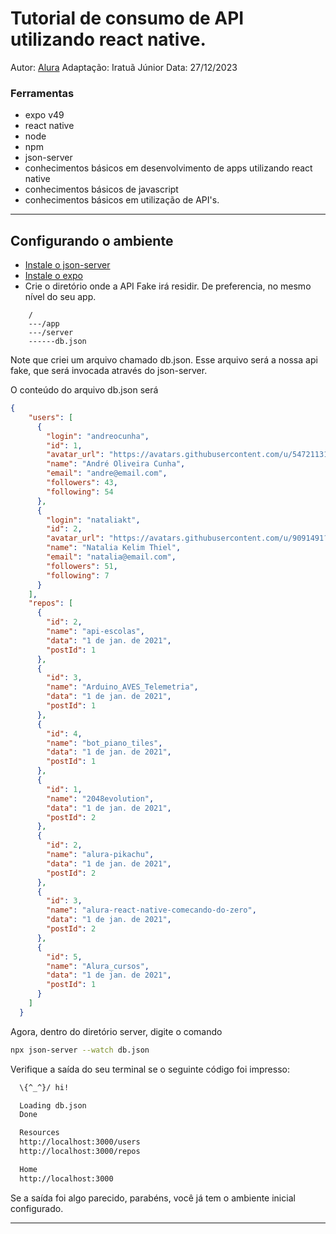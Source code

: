 # Tutorial de consumo de API utilizando react native.
Autor: [Alura](https://cursos.alura.com.br/course/react-native-utilizando-web-api/)
Adaptação: Iratuã Júnior
Data: 27/12/2023
### Ferramentas
* expo v49
* react native
* node
* npm
* json-server
* conhecimentos básicos em desenvolvimento de apps utilizando react native
* conhecimentos básicos de javascript
* conhecimentos básicos em utilização de API's.
_____
## Configurando o ambiente
* [Instale o json-server](https://www.npmjs.com/package/json-server)
* [Instale o expo](https://docs.expo.dev/get-started/installation/)
* Crie o diretório onde a API Fake irá residir. De preferencia, no mesmo nível do seu app.
```
    /
    ---/app
    ---/server
    ------db.json
```
Note que criei um arquivo chamado db.json. Esse arquivo será a nossa api fake, que será invocada através do json-server.

O conteúdo do arquivo db.json será
```json
{
    "users": [
      {
        "login": "andreocunha",
        "id": 1,
        "avatar_url": "https://avatars.githubusercontent.com/u/54721131?v=4",
        "name": "André Oliveira Cunha",
        "email": "andre@email.com",
        "followers": 43,
        "following": 54
      },
      {
        "login": "nataliakt",
        "id": 2,
        "avatar_url": "https://avatars.githubusercontent.com/u/9091491?v=4",
        "name": "Natalia Kelim Thiel",
        "email": "natalia@email.com",
        "followers": 51,
        "following": 7
      }
    ],
    "repos": [
      {
        "id": 2,
        "name": "api-escolas",
        "data": "1 de jan. de 2021",
        "postId": 1
      },
      {
        "id": 3,
        "name": "Arduino_AVES_Telemetria",
        "data": "1 de jan. de 2021",
        "postId": 1
      },
      {
        "id": 4,
        "name": "bot_piano_tiles",
        "data": "1 de jan. de 2021",
        "postId": 1
      },
      {
        "id": 1,
        "name": "2048evolution",
        "data": "1 de jan. de 2021",
        "postId": 2
      },
      {
        "id": 2,
        "name": "alura-pikachu",
        "data": "1 de jan. de 2021",
        "postId": 2
      },
      {
        "id": 3,
        "name": "alura-react-native-comecando-do-zero",
        "data": "1 de jan. de 2021",
        "postId": 2
      },
      {
        "id": 5,
        "name": "Alura_cursos",
        "data": "1 de jan. de 2021",
        "postId": 1
      }
    ]
  }
```

Agora, dentro do diretório server, digite o comando
```bash
npx json-server --watch db.json
```
Verifique a saída do seu terminal se o seguinte código foi impresso:

```bash
  \{^_^}/ hi!

  Loading db.json
  Done

  Resources
  http://localhost:3000/users
  http://localhost:3000/repos

  Home
  http://localhost:3000
```

Se a saída foi algo parecido, parabéns, você já tem o ambiente inicial configurado.

_____
